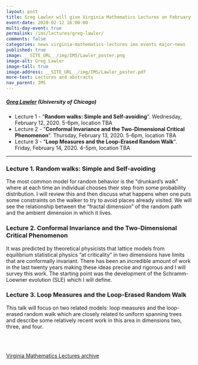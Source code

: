```yaml
---
layout: post
title: Greg Lawler will give Virginia Mathematics Lectures on February 12-14, 2020
event-date: 2020-02-12 16:00:00
multi-day-event: true
permalink: /ims/lectures/greg-lawler/
comments: false
categories: news virginia-mathematics-lectures ims events major-news
published: true
image: __SITE_URL__/img/IMS/Lawler_poster.png
image-alt: Greg Lawler
image-tall: true
image-address: __SITE_URL__/img/IMS/Lawler_poster.pdf
more-text: Lectures and abstracts
nav_parent: IMS
---
```


<h5 class="mt-1 mb-4"><a href="https://math.uchicago.edu/~lawler/">Greg Lawler</a> (University of Chicago)</h5>

- Lecture 1 - "**Random walks: Simple and Self-avoiding**". Wednesday, February 12, 2020. 5-6pm, location TBA
- Lecture 2 - "**Conformal Invariance and the Two-Dimensional Critical Phenomenon**". Thursday, February 13, 2020. 5-6pm, location TBA
- Lecture 3 - "**Loop Measures and the Loop-Erased Random Walk**". Friday, February 14, 2020. 4-5pm, location TBA

<!--more-->

---

### Lecture 1. Random walks: Simple and Self-avoiding

The most common model for random behavior is the "drunkard’s walk" where at each time an individual chooses their step from some probability distribution.  I will review this and then discuss what happens when one puts some constraints on the walker to try to avoid places already visited.  We will see the relationship between the “fractal dimension” of the random path and the ambient dimension in which it lives.

### Lecture 2. Conformal Invariance and the Two-Dimensional Critical Phenomenon

It was predicted by theoretical physicists that lattice models from equilibrium statistical physics “at criticality” in two dimensions have limits that are conformally invariant.  There has been an incredible amount of work in the last twenty years making these ideas precise and rigorous and I will survey this work.  The starting point was the development of the Schramm-Loewner evolution (SLE) which I will define. 



### Lecture 3. Loop Measures and the Loop-Erased Random Walk

This talk will focus on two related models: loop measures and the loop-erased random walk which are closely related to uniform spanning trees and describe some relatively recent work in this area in dimensions two, three, and four.




<br><br>

[Virginia Mathematics Lectures archive]({{site.url}}/ims/lectures)
